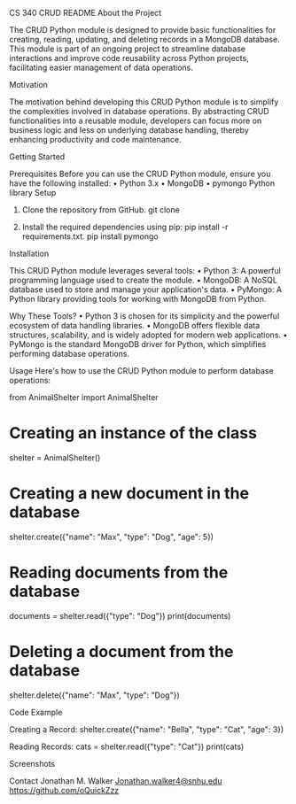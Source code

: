 CS 340 CRUD README
About the Project

The CRUD Python module is designed to provide basic functionalities for creating, reading, updating, and deleting records in a MongoDB database. This module is part of an ongoing project to streamline database interactions and improve code reusability across Python projects, facilitating easier management of data operations.

Motivation

The motivation behind developing this CRUD Python module is to simplify the complexities involved in database operations. By abstracting CRUD functionalities into a reusable module, developers can focus more on business logic and less on underlying database handling, thereby enhancing productivity and code maintenance.

Getting Started

Prerequisites
Before you can use the CRUD Python module, ensure you have the following installed:
• Python 3.x
• MongoDB
• pymongo Python library
Setup
1.	Clone the repository from GitHub.
git clone <repository-url>

2.	Install the required dependencies using pip: pip install -r requirements.txt.
pip install pymongo


Installation

This CRUD Python module leverages several tools:
• Python 3: A powerful programming language used to create the module.
• MongoDB: A NoSQL database used to store and manage your application's data.
• PyMongo: A Python library providing tools for working with MongoDB from Python.

Why These Tools?
• Python 3 is chosen for its simplicity and the powerful ecosystem of data handling libraries.
• MongoDB offers flexible data structures, scalability, and is widely adopted for modern web applications.
• PyMongo is the standard MongoDB driver for Python, which simplifies performing database operations.

Usage
Here's how to use the CRUD Python module to perform database operations:

from AnimalShelter import AnimalShelter

# Creating an instance of the class
shelter = AnimalShelter()

# Creating a new document in the database
shelter.create({"name": "Max", "type": "Dog", "age": 5})

# Reading documents from the database
documents = shelter.read({"type": "Dog"})
print(documents)

# Deleting a document from the database
shelter.delete({"name": "Max", "type": "Dog"})

Code Example

Creating a Record:
shelter.create({"name": "Bella", "type": "Cat", "age": 3})

Reading Records:
cats = shelter.read({"type": "Cat"})
print(cats)



Screenshots

 

Contact
Jonathan M. Walker
Jonathan.walker4@snhu.edu
https://github.com/oQuickZzz
